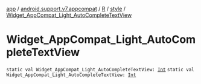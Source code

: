 [app](../../../index.md) / [android.support.v7.appcompat](../../index.md) / [R](../index.md) / [style](index.md) / [Widget_AppCompat_Light_AutoCompleteTextView](./-widget_-app-compat_-light_-auto-complete-text-view.md)

# Widget_AppCompat_Light_AutoCompleteTextView

`static val Widget_AppCompat_Light_AutoCompleteTextView: `[`Int`](https://kotlinlang.org/api/latest/jvm/stdlib/kotlin/-int/index.html)
`static val Widget_AppCompat_Light_AutoCompleteTextView: `[`Int`](https://kotlinlang.org/api/latest/jvm/stdlib/kotlin/-int/index.html)